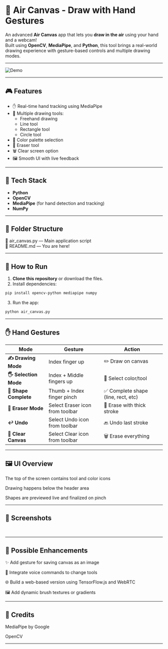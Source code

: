 # 🎨 Air Canvas - Draw with Hand Gestures

An advanced **Air Canvas** app that lets you **draw in the air** using your hand and a webcam!  
Built using **OpenCV**, **MediaPipe**, and **Python**, this tool brings a real-world drawing experience with gesture-based controls and multiple drawing modes.

---

![Demo](primary_aircanvas-ezgif.com-optimize)

---

## 🎮 Features

- ✋ Real-time hand tracking using MediaPipe
- 🎨 Multiple drawing tools:
  - Freehand drawing
  - Line tool
  - Rectangle tool
  - Circle tool
- 🌈 Color palette selection
- 🧽 Eraser tool
- 🗑️ Clear screen option
- 🖼️ Smooth UI with live feedback

---

## 🧰 Tech Stack

- **Python**
- **OpenCV**
- **MediaPipe** (for hand detection and tracking)
- **NumPy**

---

## 📂 Folder Structure
📄 air_canvas.py — Main application script <br>
📄 README.md — You are here! <br>

---

## 🚀 How to Run

1. **Clone this repository** or download the files.
2. Install dependencies:

```bash
pip install opencv-python mediapipe numpy
```
3. Run the app:

```bash
python air_canvas.py
```
---

## ✋ Hand Gestures

| Mode               | Gesture                          | Action                           |
|--------------------|-----------------------------------|-----------------------------------|
| **✍️ Drawing Mode**   | Index finger up                   | ✏️ Draw on canvas                  |
| **🖐️ Selection Mode** | Index + Middle fingers up         | 🎨 Select color/tool               |
| **🤏 Shape Complete** | Thumb + Index finger pinch        | ✅ Complete shape (line, rect, etc)|
| **🧽 Eraser Mode**    | Select Eraser icon from toolbar   | 🧼 Erase with thick stroke         |
| **↩️ Undo**           | Select Undo icon from toolbar     | 🔙 Undo last stroke                |
| **🧹 Clear Canvas**   | Select Clear icon from toolbar    | 🗑️ Erase everything                |

---

## 🖼️ UI Overview <br>
The top of the screen contains tool and color icons <br>

Drawing happens below the header area <br>

Shapes are previewed live and finalized on pinch <br>

---

## 📸 Screenshots
<!-- Add some screenshots or gif demos here if you'd like -->
<br>

---

## 🔮 Possible Enhancements
✨ Add gesture for saving canvas as an image <br>

🎤 Integrate voice commands to change tools <br>

🌐 Build a web-based version using TensorFlow.js and WebRTC <br>

🖼️ Add dynamic brush textures or gradients <br>

---

## 🤝 Credits <br>
MediaPipe by Google <br>

OpenCV <br>

---

